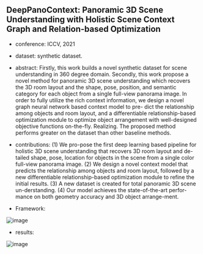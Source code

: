 ## DeepPanoContext: Panoramic 3D Scene Understanding with Holistic Scene Context Graph and Relation-based Optimization


- conference: ICCV, 2021

- dataset: synthetic dataset.

- abstract: Firstly, this work builds a novel synthetic dataset for scene understanding in 360 degree domain. Secondly, this work propose a novel method for panoramic 3D scene understanding which recovers the 3D room layout and the shape, pose, position, and semantic category for each object from a single full-view panorama image. In order to fully utilize the rich context information, we design a novel graph neural network based context model to pre- dict the relationship among objects and room layout, and a differentiable relationship-based optimization module to optimize object arrangement with well-designed objective functions on-the-fly. Realizing. The proposed method performs greater on the dataset than other baseline methods.

- contributions: 
(1) We pro-pose the first deep learning based pipeline for holistic 3D scene understanding that recovers 3D room layout and de-tailed shape, pose, location for objects in the scene from a single color full-view panorama image. 
(2) We design a novel context model that predicts the relationship among objects and room layout, followed by a new differentiable relationship-based optimization module to refine the initial results.
(3) A new dataset is created for total panoramic 3D scene un-derstanding.
(4) Our model achieves the state-of-the-art perfor-mance on both geometry accuracy and 3D object arrange-ment.

- Framework:

![image](https://github.com/VLISLAB/360-DL-Survey/blob/main/Images/scene%20understanding/RGCN_framework.png)

- results:

![image](https://github.com/VLISLAB/360-DL-Survey/blob/main/Images/scene%20understanding/RGCN_result.png)
